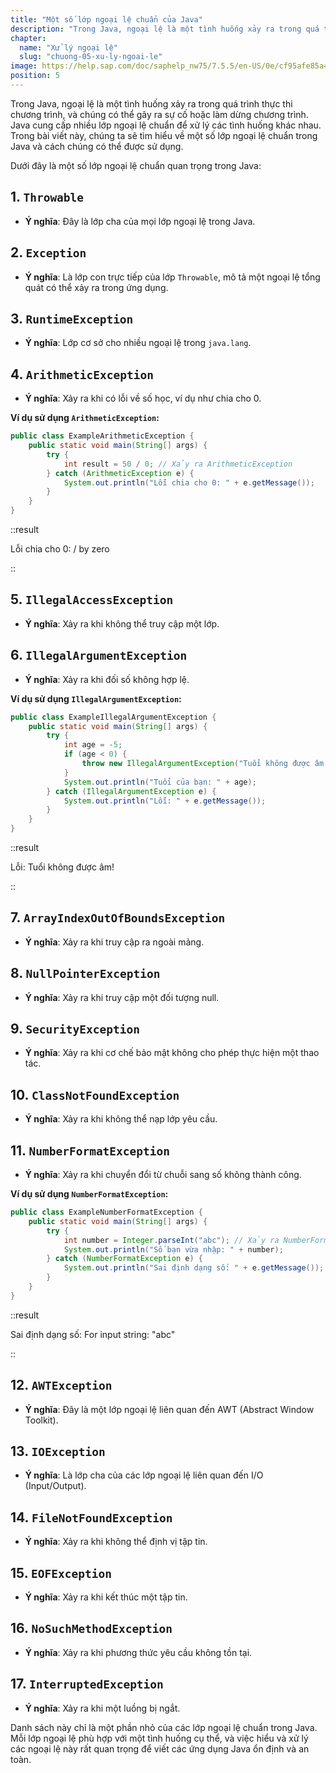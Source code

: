 ```yaml
---
title: "Một số lớp ngoại lệ chuẩn của Java"
description: "Trong Java, ngoại lệ là một tình huống xảy ra trong quá trình thực thi chương trình, và chúng có thể gây ra sự cố hoặc làm dừng chương trình. Java cung cấp nhiều lớp ngoại lệ chuẩn để xử lý các tình huống khác nhau. "
chapter:
  name: "Xử lý ngoại lệ"
  slug: "chuong-05-xu-ly-ngoai-le"
image: https://help.sap.com/doc/saphelp_nw75/7.5.5/en-US/0e/cf95afe85a470193719866cabd50db/loioc52db5d8c14148c2adec3d36716dea51_LowRes.png
position: 5
---
```


Trong Java, ngoại lệ là một tình huống xảy ra trong quá trình thực thi chương trình, và chúng có thể gây ra sự cố hoặc làm dừng chương trình. Java cung cấp nhiều lớp ngoại lệ chuẩn để xử lý các tình huống khác nhau. Trong bài viết này, chúng ta sẽ tìm hiểu về một số lớp ngoại lệ chuẩn trong Java và cách chúng có thể được sử dụng.

Dưới đây là một số lớp ngoại lệ chuẩn quan trọng trong Java:

## 1. `Throwable`

- **Ý nghĩa**: Đây là lớp cha của mọi lớp ngoại lệ trong Java.

## 2. `Exception`

- **Ý nghĩa**: Là lớp con trực tiếp của lớp `Throwable`, mô tả một ngoại lệ tổng quát có thể xảy ra trong ứng dụng.

## 3. `RuntimeException`

- **Ý nghĩa**: Lớp cơ sở cho nhiều ngoại lệ trong `java.lang`.

## 4. `ArithmeticException`

- **Ý nghĩa**: Xảy ra khi có lỗi về số học, ví dụ như chia cho 0.

**Ví dụ sử dụng `ArithmeticException`:**

```java
public class ExampleArithmeticException {
    public static void main(String[] args) {
        try {
            int result = 50 / 0; // Xảy ra ArithmeticException
        } catch (ArithmeticException e) {
            System.out.println("Lỗi chia cho 0: " + e.getMessage());
        }
    }
}
```

::result

Lỗi chia cho 0: / by zero

::

## 5. `IllegalAccessException`

- **Ý nghĩa**: Xảy ra khi không thể truy cập một lớp.

## 6. `IllegalArgumentException`

- **Ý nghĩa**: Xảy ra khi đối số không hợp lệ.

**Ví dụ sử dụng `IllegalArgumentException`:**

```java
public class ExampleIllegalArgumentException {
    public static void main(String[] args) {
        try {
            int age = -5;
            if (age < 0) {
                throw new IllegalArgumentException("Tuổi không được âm!");
            }
            System.out.println("Tuổi của bạn: " + age);
        } catch (IllegalArgumentException e) {
            System.out.println("Lỗi: " + e.getMessage());
        }
    }
}
```

::result

Lỗi: Tuổi không được âm!

::

## 7. `ArrayIndexOutOfBoundsException`

- **Ý nghĩa**: Xảy ra khi truy cập ra ngoài mảng.

## 8. `NullPointerException`

- **Ý nghĩa**: Xảy ra khi truy cập một đối tượng null.

## 9. `SecurityException`

- **Ý nghĩa**: Xảy ra khi cơ chế bảo mật không cho phép thực hiện một thao tác.

## 10. `ClassNotFoundException`

- **Ý nghĩa**: Xảy ra khi không thể nạp lớp yêu cầu.

## 11. `NumberFormatException`

- **Ý nghĩa**: Xảy ra khi chuyển đổi từ chuỗi sang số không thành công.

**Ví dụ sử dụng `NumberFormatException`:**

```java
public class ExampleNumberFormatException {
    public static void main(String[] args) {
        try {
            int number = Integer.parseInt("abc"); // Xảy ra NumberFormatException
            System.out.println("Số bạn vừa nhập: " + number);
        } catch (NumberFormatException e) {
            System.out.println("Sai định dạng số: " + e.getMessage());
        }
    }
}
```

::result

Sai định dạng số: For input string: "abc"

::

## 12. `AWTException`

- **Ý nghĩa**: Đây là một lớp ngoại lệ liên quan đến AWT (Abstract Window Toolkit).

## 13. `IOException`

- **Ý nghĩa**: Là lớp cha của các lớp ngoại lệ liên quan đến I/O (Input/Output).

## 14. `FileNotFoundException`

- **Ý nghĩa**: Xảy ra khi không thể định vị tập tin.

## 15. `EOFException`

- **Ý nghĩa**: Xảy ra khi kết thúc một tập tin.

## 16. `NoSuchMethodException`

- **Ý nghĩa**: Xảy ra khi phương thức yêu cầu không tồn tại.

## 17. `InterruptedException`

- **Ý nghĩa**: Xảy ra khi một luồng bị ngắt.

Danh sách này chỉ là một phần nhỏ của các lớp ngoại lệ chuẩn trong Java. Mỗi lớp ngoại lệ phù hợp với một tình huống cụ thể, và việc hiểu và xử lý các ngoại lệ này rất quan trọng để viết các ứng dụng Java ổn định và an toàn.
